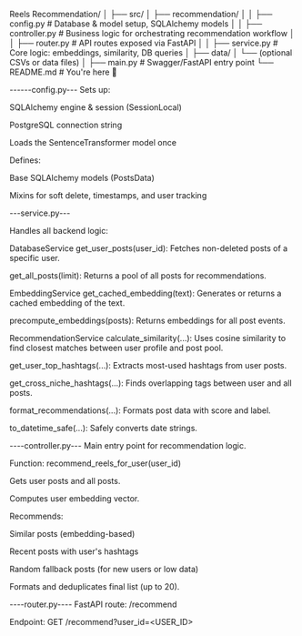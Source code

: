 Reels Recommendation/
│
├── src/
│   ├── recommendation/
│   │   ├── config.py              # Database & model setup, SQLAlchemy models
│   │   ├── controller.py          # Business logic for orchestrating recommendation workflow
│   │   ├── router.py              # API routes exposed via FastAPI
│   │   ├── service.py             # Core logic: embeddings, similarity, DB queries
│
├── data/
│   └── (optional CSVs or data files)
│
├── main.py                        # Swagger/FastAPI entry point
└── README.md                      # You're here 📄


------config.py---
Sets up:

SQLAlchemy engine & session (SessionLocal)

PostgreSQL connection string

Loads the SentenceTransformer model once

Defines:

Base SQLAlchemy models (PostsData)

Mixins for soft delete, timestamps, and user tracking



 ---service.py---

Handles all backend logic:

DatabaseService
get_user_posts(user_id): Fetches non-deleted posts of a specific user.

get_all_posts(limit): Returns a pool of all posts for recommendations.

 EmbeddingService
get_cached_embedding(text): Generates or returns a cached embedding of the text.

precompute_embeddings(posts): Returns embeddings for all post events.

 RecommendationService
calculate_similarity(...): Uses cosine similarity to find closest matches between user profile and post pool.

get_user_top_hashtags(...): Extracts most-used hashtags from user posts.

get_cross_niche_hashtags(...): Finds overlapping tags between user and all posts.

format_recommendations(...): Formats post data with score and label.

to_datetime_safe(...): Safely converts date strings.


----controller.py---
Main entry point for recommendation logic.

Function: recommend_reels_for_user(user_id)

Gets user posts and all posts.

Computes user embedding vector.

Recommends:

Similar posts (embedding-based)

Recent posts with user's hashtags

Random fallback posts (for new users or low data)

Formats and deduplicates final list (up to 20).



----router.py----
FastAPI route: /recommend

Endpoint:
GET /recommend?user_id=<USER_ID>
